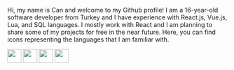 Hi, my name is Can and welcome to my Github profile! 
I am a 16-year-old software developer from Turkey and I have experience with React.js, Vue.js, Lua, and SQL languages.
I mostly work with React and I am planning to share some of my projects for free in the near future. 
Here, you can find icons representing the languages that I am familiar with.

<img height="32" width="32" src="https://unpkg.com/simple-icons@v8/icons/react.svg" />
<img height="32" width="32" src="https://unpkg.com/simple-icons@v8/icons/Vue.svg" />
<img height="32" width="32" src="https://unpkg.com/simple-icons@v8/icons/lua.svg" />
<img height="32" width="32" src="https://unpkg.com/simple-icons@v8/icons/sql.svg" />
